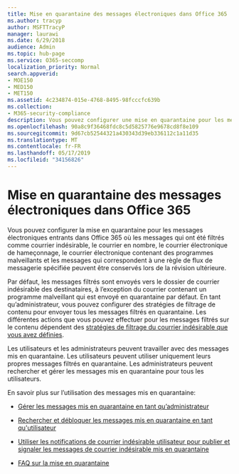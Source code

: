 ```yaml
---
title: Mise en quarantaine des messages électroniques dans Office 365
ms.author: tracyp
author: MSFTTracyP
manager: laurawi
ms.date: 6/29/2018
audience: Admin
ms.topic: hub-page
ms.service: O365-seccomp
localization_priority: Normal
search.appverid:
- MOE150
- MED150
- MET150
ms.assetid: 4c234874-015e-4768-8495-98fcccfc639b
ms.collection:
- M365-security-compliance
description: Vous pouvez configurer une mise en quarantaine pour les messages électroniques entrants dans Office 365 où les messages électroniques entrants qui ont été filtrés en tant que courrier indésirable, Bulk, phishing et programmes malveillants peuvent être conservés à des fins de révision ultérieure.
ms.openlocfilehash: 90a8c9f36468fdc8c5d5825776e9678cd8f8e109
ms.sourcegitcommit: 9d67cb52544321a430343d39eb336112c1a11d35
ms.translationtype: MT
ms.contentlocale: fr-FR
ms.lasthandoff: 05/17/2019
ms.locfileid: "34156826"
---
```

# <a name="quarantine-email-messages-in-office-365"></a>Mise en quarantaine des messages électroniques dans Office 365

Vous pouvez configurer la mise en quarantaine pour les messages électroniques entrants dans Office 365 où les messages qui ont été filtrés comme courrier indésirable, le courrier en nombre, le courrier électronique de hameçonnage, le courrier électronique contenant des programmes malveillants et les messages qui correspondent à une règle de flux de messagerie spécifiée peuvent être conservés lors de la révision ultérieure.
  
Par défaut, les messages filtrés sont envoyés vers le dossier de courrier indésirable des destinataires, à l’exception du courrier contenant un programme malveillant qui est envoyé en quarantaine par défaut. En tant qu’administrateur, vous pouvez configurer des stratégies de filtrage de contenu pour envoyer tous les messages filtrés en quarantaine. Les différentes actions que vous pouvez effectuer pour les messages filtrés sur le contenu dépendent des [stratégies de filtrage du courrier indésirable que vous avez définies](https://go.microsoft.com/fwlink/?LinkId=799736).
  
Les utilisateurs et les administrateurs peuvent travailler avec des messages mis en quarantaine. Les utilisateurs peuvent utiliser uniquement leurs propres messages filtrés en quarantaine. Les administrateurs peuvent rechercher et gérer les messages mis en quarantaine pour tous les utilisateurs.
  
En savoir plus sur l’utilisation des messages mis en quarantaine:
  
- [Gérer les messages mis en quarantaine en tant qu’administrateur](manage-quarantined-messages-and-files.md)
    
- [Rechercher et débloquer les messages mis en quarantaine en tant qu'utilisateur](find-and-release-quarantined-messages-as-a-user.md)
    
- [Utiliser les notifications de courrier indésirable utilisateur pour publier et signaler les messages de courrier indésirable mis en quarantaine](use-spam-notifications-to-release-and-report-quarantined-messages.md)
    
- [FAQ sur la mise en quarantaine](quarantine-faq.md)
    


